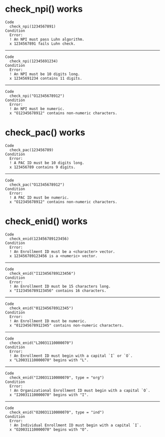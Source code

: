 # check_npi() works

    Code
      check_npi(1234567891)
    Condition
      Error:
      ! An NPI must pass Luhn algorithm.
      x 1234567891 fails Luhn check.

---

    Code
      check_npi(12345691234)
    Condition
      Error:
      ! An NPI must be 10 digits long.
      x 12345691234 contains 11 digits.

---

    Code
      check_npi("O12345678912")
    Condition
      Error:
      ! An NPI must be numeric.
      x "O12345678912" contains non-numeric characters.

# check_pac() works

    Code
      check_pac(123456789)
    Condition
      Error:
      ! A PAC ID must be 10 digits long.
      x 123456789 contains 9 digits.

---

    Code
      check_pac("O12345678912")
    Condition
      Error:
      ! A PAC ID must be numeric.
      x "O12345678912" contains non-numeric characters.

# check_enid() works

    Code
      check_enid(123456789123456)
    Condition
      Error:
      ! An Enrollment ID must be a <character> vector.
      x 123456789123456 is a <numeric> vector.

---

    Code
      check_enid("I123456789123456")
    Condition
      Error:
      ! An Enrollment ID must be 15 characters long.
      x "I123456789123456" contains 16 characters.

---

    Code
      check_enid("012345678912345")
    Condition
      Error:
      ! An Enrollment ID must be numeric.
      x "012345678912345" contains non-numeric characters.

---

    Code
      check_enid("L20031110000070")
    Condition
      Error:
      ! An Enrollment ID must begin with a capital `I` or `O`.
      x "L20031110000070" begins with "L".

---

    Code
      check_enid("I20031110000070", type = "org")
    Condition
      Error:
      ! An Organizational Enrollment ID must begin with a capital `O`.
      x "I20031110000070" begins with "I".

---

    Code
      check_enid("O20031110000070", type = "ind")
    Condition
      Error:
      ! An Individual Enrollment ID must begin with a capital `I`.
      x "O20031110000070" begins with "O".

